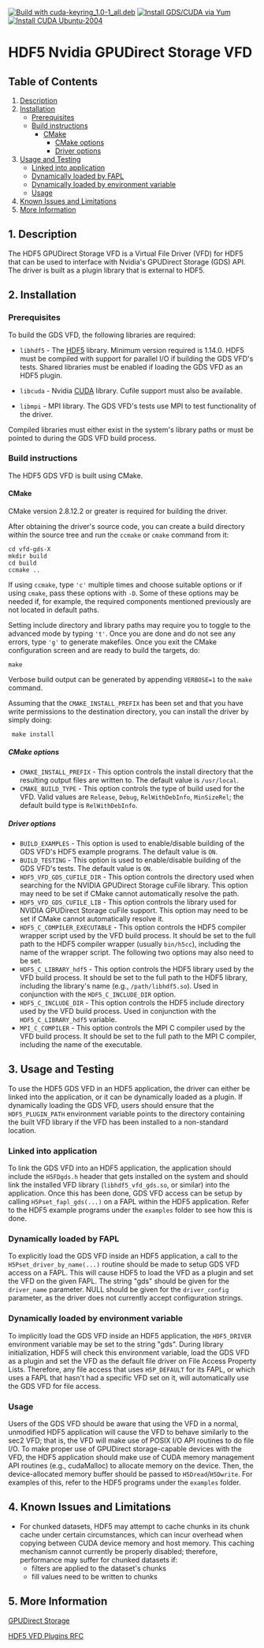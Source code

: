 [![Build with cuda-keyring_1.0-1_all.deb](https://github.com/hyoklee/vfd-gds/actions/workflows/main.yml/badge.svg)](https://github.com/hyoklee/vfd-gds/actions/workflows/main.yml)
[![Install GDS/CUDA via Yum](https://github.com/hyoklee/vfd-gds/actions/workflows/yum.yml/badge.svg)](https://github.com/hyoklee/vfd-gds/actions/workflows/yum.yml)
[![Install CUDA Ubuntu-2004](https://github.com/hyoklee/vfd-gds/actions/workflows/cmake.yml/badge.svg)](https://github.com/hyoklee/vfd-gds/actions/workflows/cmake.yml)

# HDF5 Nvidia GPUDirect Storage VFD

## Table of Contents
1. [Description](#1-Description)
2. [Installation](#2-Installation)
    * [Prerequisites](#Prerequisites)
    * [Build instructions](#Build-instructions)
        * [CMake](#CMake-build-instructions)
            * [CMake options](#CMake-build-options)
            * [Driver options](#CMake-driver-options)
3. [Usage and Testing](#3-Usage-And-Testing)
    * [Linked into application](#Linked-into-application)
    * [Dynamically loaded by FAPL](#Dynamic-load-fapl)
    * [Dynamically loaded by environment variable](#Dynamic-load-variable)
    * [Usage](#Driver-Usage)
4. [Known Issues and Limitations](#4-Known-Issues-And-Limitations)
5. [More Information](#5-More-Information)

## 1. Description

The HDF5 GPUDirect Storage VFD is a Virtual File Driver (VFD) for HDF5 that can
be used to interface with Nvidia's GPUDirect Storage (GDS) API. The driver is
built as a plugin library that is external to HDF5.

## 2. Installation

### Prerequisites

To build the GDS VFD, the following libraries are required:

+ `libhdf5` - The [HDF5](https://www.hdfgroup.org/downloads/hdf5/) library.
            Minimum version required is 1.14.0. HDF5 must be compiled with
            support for parallel I/O if building the GDS VFD's tests. Shared
            libraries must be enabled if loading the GDS VFD as an HDF5 plugin.

+ `libcuda` - Nvidia [CUDA](https://developer.nvidia.com/about-cuda) library.
            Cufile support must also be available.

+ `libmpi` - MPI library. The GDS VFD's tests use MPI to test functionality
            of the driver.

Compiled libraries must either exist in the system's library paths or must be
pointed to during the GDS VFD build process.

### Build instructions

The HDF5 GDS VFD is built using CMake.

#### CMake

CMake version 2.8.12.2 or greater is required for building the driver.

After obtaining the driver's source code, you can create a build directory
within the source tree and run the `ccmake` or `cmake` command from it:

    cd vfd-gds-X
    mkdir build
    cd build
    ccmake ..

If using `ccmake`, type `'c'` multiple times and choose suitable options or if
using `cmake`, pass these options with `-D`. Some of these options may be needed
if, for example, the required components mentioned previously are not located in
default paths.

Setting include directory and library paths may require you to toggle to
the advanced mode by typing `'t'`. Once you are done and do not see any
errors, type `'g'` to generate makefiles. Once you exit the CMake
configuration screen and are ready to build the targets, do:

    make

Verbose build output can be generated by appending `VERBOSE=1` to the
`make` command.

Assuming that the `CMAKE_INSTALL_PREFIX` has been set and that you have
write permissions to the destination directory, you can install the driver
by simply doing:

     make install

##### CMake options

  * `CMAKE_INSTALL_PREFIX` - This option controls the install directory that the
  resulting output files are written to. The default value is `/usr/local`.
  * `CMAKE_BUILD_TYPE` - This option controls the type of build used for the VFD.
  Valid values are `Release`, `Debug`, `RelWithDebInfo`, `MinSizeRel`; the default
  build type is `RelWithDebInfo`.

##### Driver options

  * `BUILD_EXAMPLES` - This option is used to enable/disable building of the
  GDS VFD's HDF5 example programs. The default value is `ON`.
  * `BUILD_TESTING` - This option is used to enable/disable building of the
  GDS VFD's tests. The default value is `ON`.
  * `HDF5_VFD_GDS_CUFILE_DIR` - This option controls the directory used when
  searching for the NVIDIA GPUDirect Storage cuFile library. This option may
  need to be set if CMake cannot automatically resolve the path.
  * `HDF5_VFD_GDS_CUFILE_LIB` - This option controls the library used for
  NVIDIA GPUDirect Storage cuFile support. This option may need to be set if
  CMake cannot automatically resolve it.
  * `HDF5_C_COMPILER_EXECUTABLE` - This option controls the HDF5 compiler
  wrapper script used by the VFD build process. It should be set to the full
  path to the HDF5 compiler wrapper (usually `bin/h5cc`), including the name
  of the wrapper script. The following two options may also need to be set.
  * `HDF5_C_LIBRARY_hdf5` - This option controls the HDF5 library used by the
  VFD build process. It should be set to the full path to the HDF5 library,
  including the library's name (e.g., `/path/libhdf5.so`). Used in conjunction
  with the `HDF5_C_INCLUDE_DIR` option.
  * `HDF5_C_INCLUDE_DIR` - This option controls the HDF5 include directory used
  by the VFD build process. Used in conjunction with the `HDF5_C_LIBRARY_hdf5`
  variable.
  * `MPI_C_COMPILER` - This option controls the MPI C compiler used by the VFD
  build process. It should be set to the full path to the MPI C compiler,
  including the name of the executable.

## 3. Usage and Testing

To use the HDF5 GDS VFD in an HDF5 application, the driver can either be linked
into the application, or it can be dynamically loaded as a plugin. If dynamically
loading the GDS VFD, users should ensure that the `HDF5_PLUGIN_PATH` environment
variable points to the directory containing the built VFD library if the VFD has
been installed to a non-standard location.

### Linked into application

To link the GDS VFD into an HDF5 application, the application should include the
`H5FDgds.h` header that gets installed on the system and should link the installed
VFD library (`libhdf5_vfd_gds.so`, or similar) into the application. Once this has
been done, GDS VFD access can be setup by calling `H5Pset_fapl_gds(...)` on a FAPL
within the HDF5 application. Refer to the HDF5 example programs under the `examples`
folder to see how this is done.

### Dynamically loaded by FAPL

To explicitly load the GDS VFD inside an HDF5 application, a call to the
`H5Pset_driver_by_name(...)` routine should be made to setup GDS VFD access on a
FAPL. This will cause HDF5 to load the VFD as a plugin and set the VFD on the
given FAPL. The string "gds" should be given for the `driver_name` parameter. NULL
should be given for the `driver_config` parameter, as the driver does not currently
accept configuration strings.

### Dynamically loaded by environment variable

To implicitly load the GDS VFD inside an HDF5 application, the `HDF5_DRIVER`
environment variable may be set to the string "gds". During library initialization,
HDF5 will check this environment variable, load the GDS VFD as a plugin and set the
VFD as the default file driver on File Access Property Lists. Therefore, any file
access that uses `H5P_DEFAULT` for its FAPL, or which uses a FAPL that hasn't had a
specific VFD set on it, will automatically use the GDS VFD for file access.

### Usage

Users of the GDS VFD should be aware that using the VFD in a normal, unmodified HDF5
application will cause the VFD to behave similarly to the sec2 VFD; that is, the VFD
will make use of POSIX I/O API routines to do file I/O. To make proper use of
GPUDirect storage-capable devices with the VFD, the HDF5 application should make use
of CUDA memory management API routines (e.g., cudaMalloc) to allocate memory on the
device. Then, the device-allocated memory buffer should be passed to `H5Dread`/`H5Dwrite`.
For examples of this, refer to the HDF5 programs under the `examples` folder.

## 4. Known Issues and Limitations

  * For chunked datasets, HDF5 may attempt to cache chunks in its chunk cache
    under certain circumstances, which can incur overhead when copying between
    CUDA device memory and host memory. This caching mechanism cannot currently be
    properly disabled; therefore, performance may suffer for chunked datasets if:
    - filters are applied to the dataset's chunks
    - fill values need to be written to chunks

## 5. More Information

[GPUDirect Storage](https://developer.nvidia.com/blog/gpudirect-storage/)

[HDF5 VFD Plugins RFC](https://github.com/HDFGroup/hdf5doc/blob/master/RFCs/HDF5_Library/VFL_DriverPlugins/RFC__A_Plugin_Interface_for_HDF5_Virtual_File_Drivers.pdf)
